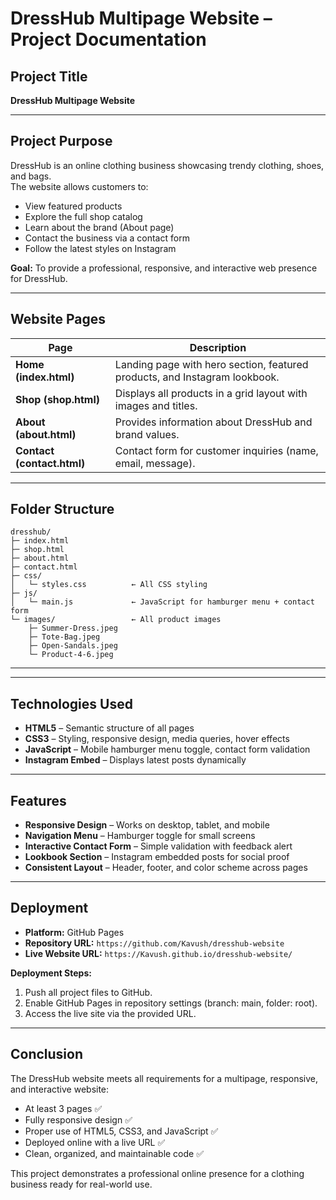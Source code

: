 # DressHub Multipage Website – Project Documentation

## Project Title
**DressHub Multipage Website**

---

## Project Purpose
DressHub is an online clothing business showcasing trendy clothing, shoes, and bags.  
The website allows customers to:

- View featured products  
- Explore the full shop catalog  
- Learn about the brand (About page)  
- Contact the business via a contact form  
- Follow the latest styles on Instagram  

**Goal:** To provide a professional, responsive, and interactive web presence for DressHub.  

---

## Website Pages
| Page | Description |
|------|-------------|
| **Home (index.html)** | Landing page with hero section, featured products, and Instagram lookbook. |
| **Shop (shop.html)** | Displays all products in a grid layout with images and titles. |
| **About (about.html)** | Provides information about DressHub and brand values. |
| **Contact (contact.html)** | Contact form for customer inquiries (name, email, message). |

---

## Folder Structure


```
dresshub/
├─ index.html
├─ shop.html
├─ about.html
├─ contact.html
├─ css/
│   └─ styles.css          ← All CSS styling
├─ js/
│   └─ main.js             ← JavaScript for hamburger menu + contact form
└─ images/                 ← All product images
    ├─ Summer-Dress.jpeg
    ├─ Tote-Bag.jpeg
    ├─ Open-Sandals.jpeg
    └─ Product-4-6.jpeg
```

---


---

## Technologies Used
- **HTML5** – Semantic structure of all pages  
- **CSS3** – Styling, responsive design, media queries, hover effects  
- **JavaScript** – Mobile hamburger menu toggle, contact form validation  
- **Instagram Embed** – Displays latest posts dynamically  

---

## Features
- **Responsive Design** – Works on desktop, tablet, and mobile  
- **Navigation Menu** – Hamburger toggle for small screens  
- **Interactive Contact Form** – Simple validation with feedback alert  
- **Lookbook Section** – Instagram embedded posts for social proof  
- **Consistent Layout** – Header, footer, and color scheme across pages  

---

## Deployment
- **Platform:** GitHub Pages  
- **Repository URL:** `https://github.com/Kavush/dresshub-website`  
- **Live Website URL:** `https://Kavush.github.io/dresshub-website/`  

**Deployment Steps:**
1. Push all project files to GitHub.  
2. Enable GitHub Pages in repository settings (branch: main, folder: root).  
3. Access the live site via the provided URL.  

---

## Conclusion
The DressHub website meets all requirements for a multipage, responsive, and interactive website:

- At least 3 pages ✅  
- Fully responsive design ✅  
- Proper use of HTML5, CSS3, and JavaScript ✅  
- Deployed online with a live URL ✅  
- Clean, organized, and maintainable code ✅  

This project demonstrates a professional online presence for a clothing business ready for real-world use.
